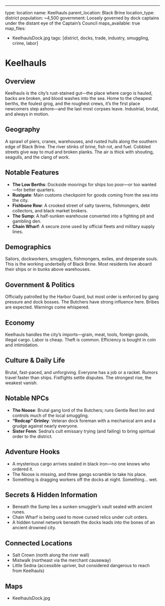 ---
type: location
name: Keelhauls
parent_location: Black Brine
location_type: district
population: ~4,500
government: Loosely governed by dock captains under the distant eye of the Captain’s Council
maps_available: true
map_files:
  - KeelhaulsDock.jpg
tags: [district, docks, trade, industry, smuggling, crime, labor]

# Keelhauls

## Overview
Keelhauls is the city’s rust-stained gut—the place where cargo is hauled, backs are broken, and blood washes into the sea. Home to the cheapest berths, the foulest grog, and the roughest crews, it’s the first place newcomers step ashore—and the last most corpses leave. Industrial, brutal, and always in motion.

## Geography
A sprawl of piers, cranes, warehouses, and rusted hulls along the southern edge of Black Brine. The river stinks of brine, fish rot, and fuel. Cobbled streets give way to mud and broken planks. The air is thick with shouting, seagulls, and the clang of work.

## Notable Features
- **The Low Berths**: Dockside moorings for ships too poor—or too wanted—for better quarters.
- **Rustgate**: Main customs checkpoint for goods coming from the sea into the city.
- **Fishbone Row**: A crooked street of salty taverns, fishmongers, debt collectors, and black market brokers.
- **The Sump**: A half-sunken warehouse converted into a fighting pit and gambling den.
- **Chain Wharf**: A secure zone used by official fleets and military supply lines.

## Demographics
Sailors, dockworkers, smugglers, fishmongers, exiles, and desperate souls. This is the working underbelly of Black Brine. Most residents live aboard their ships or in bunks above warehouses.

## Government & Politics
Officially patrolled by the Harbor Guard, but most order is enforced by gang pressure and dock bosses. The Butchers have strong influence here. Bribes are expected. Warnings come whispered.

## Economy
Keelhauls handles the city’s imports—grain, meat, tools, foreign goods, illegal cargo. Labor is cheap. Theft is common. Efficiency is bought in coin and intimidation.

## Culture & Daily Life
Brutal, fast-paced, and unforgiving. Everyone has a job or a racket. Rumors travel faster than ships. Fistfights settle disputes. The strongest rise, the weakest vanish.

## Notable NPCs
- **The Noose**: Brutal gang lord of the Butchers; runs Gentle Rest Inn and controls much of the local smuggling.
- **“Redcap” Grinley**: Veteran dock foreman with a mechanical arm and a grudge against nearly everyone.
- **Sister Fenn**: Sedna’s cult emissary trying (and failing) to bring spiritual order to the district.

## Adventure Hooks
- A mysterious cargo arrives sealed in black iron—no one knows who ordered it.
- The Noose is missing, and three gangs scramble to take his place.
- Something is dragging workers off the docks at night. Something… wet.

## Secrets & Hidden Information
- Beneath the Sump lies a sunken smuggler’s vault sealed with ancient runes.
- Chain Wharf is being used to move cursed relics under cult orders.
- A hidden tunnel network beneath the docks leads into the bones of an ancient drowned city.

## Connected Locations
- Salt Crown (north along the river wall)
- Mistwalk (northeast via the merchant causeway)
- Little Sedna (accessible upriver, but considered dangerous to reach from Keelhauls)

## Maps
- KeelhaulsDock.jpg
